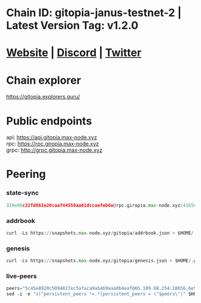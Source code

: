 # Chain ID: gitopia-janus-testnet-2 | Latest Version Tag: v1.2.0
# [Website](https://gitopia.com/) | [Discord](https://discord.gg/mWQHFFEw) | [Twitter](https://twitter.com/gitopiaDAO)

# Chain explorer
https://gitopia.explorers.guru/

# Public endpoints
api: https://api.gitopia.max-node.xyz \
rpc: https://rpc.giropia.max-node.xyz \
grpc: http://grpc.gitopia.max-node.xyz

# Peering
### state-sync
```python
319e00c32fd861e26caaf44550aa61dccaefeb6e@rpc.giropia.max-node.xyz:41656
```

### addrbook
```python
curl -Ls https://snapshots.max-node.xyz/gitopia/addrbook.json > $HOME/.gitopia/config/addrbook.json
```
### genesis
```python
curl -Ls https://snapshots.max-node.xyz/gitopia/genesis.json > $HOME/.gitopia/config/genesis.json
```

### live-peers
```python
peers="5c45e8920c5094827ec5afaca9ab469aaa0b4eaf@65.109.88.254:28656,6e586e45f8a9d73333d24cd0fa7f64abc8be6d2b@65.108.226.183:11356,15bb9edc16710d321163e7ef8b9a44959dd7e657@65.108.126.46:30656,d5519e378247dfb61dfe90652d1fe3e2b3005a5b@65.109.68.190:41656,7e0acc9368640587d09fe0b2ef9cba3549b0ba44@65.108.9.164:20556,292c099fc654a1331d3b62a1b939f867b62ef434@45.85.147.242:656,edd8102eaa14a940cef0ac938849c166f17b13a7@86.32.74.154:26656,e59f03376a1388bf6faffcb6ae3ce06476b1f735@65.21.200.54:41656,9912d5c8d59b7736b0702b18aeb386efe7e46f3f@164.68.111.239:656,8e20add7ed774bfd8600c628bb8fce87bacb207b@194.163.143.98:26656,03073657e8bc5bcf71e7fd8df281ab8dcbc8821a@45.151.122.130:656,5c2a752c9b1952dbed075c56c600c3a79b58c395@195.3.220.140:27036,f3f72cf59352deed9a59eecef4884e12710c2177@65.109.85.225:7040,619a23818cddd40d0b9f57e9754b719da13609bc@65.108.108.52:24656,399d4e19186577b04c23296c4f7ecc53e61080cb@34.143.189.236:26656,4e0e57bcac8aa2bc3188d5b7845eeee61a61f3f0@194.163.170.165:26656,bc688b2be879ba5bfa34587e096a9c9a4df2e6d4@45.151.122.116:656,f0b8227e40f25eaec0e25b9e91ca199d2d9a1ecb@167.86.94.177:656,007d2419fea80aee707d009af0153f5105c53379@38.242.139.164:656,9bb344d83fc1fafc4bce6b8e4a95b82f37ac4f31@82.208.20.136:26656,9c265cb98c21d6748822ca2bed0accacdd8449db@38.242.205.25:26656,1f0f03a1c845e810e5cfeb0d960639c637d049fe@154.26.131.130:36656,6ea375302fdd319ef64e013f469e286faf739da8@213.239.207.165:20086,b745e0c6a1e0c7ec248ec274cfd038ed4bc4c2cf@65.21.134.202:26356,81f9bdd0e1e01390b70df7544b45efdccb52e41c@84.54.23.199:26656,082e95b5d5351e68dcfb24dff802f9064cfd5a4c@65.109.92.241:51056,7da6c90fe420bca73b5274884236134acf49d565@35.168.32.254:26656,4cd60a4dd4211d38d948a86a614f1fd8d3d274eb@75.119.153.139:656,1cf3826ccd9a24caa549cbea061446716858133e@154.26.130.95:36656"
sed -i -e "s|^persistent_peers *=.*|persistent_peers = \"$peers\"|" $HOME/.gitopia/config/config.toml
```


